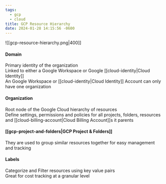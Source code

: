 ```yaml
---
tags:
  - gcp
  - cloud
title: GCP Resource Hierarchy
date: 2024-01-28 14:15:56 -0600
---
```


![[gcp-resource-hierarchy.png|400]]

#### Domain
Primary identity of the organization  
Linked to either a Google Workspace or Google [[cloud-identity|Cloud Identity]]  
An Google Workspace or [[cloud-identity|Cloud Identity]] Account can only have one organization

#### Organization
Root node of the Google Cloud hierarchy of resources  
Define settings, permissions and policies for all projects, folders, resources and [[cloud-billing-account|Cloud Billing Account]]s it parents

#### [[gcp-project-and-folders|GCP Project & Folders]]
They are used to group similar resources together for easy management and tracking

#### Labels
Categorize and Filter resources using key value pairs  
Great for cost tracking at a granular level
